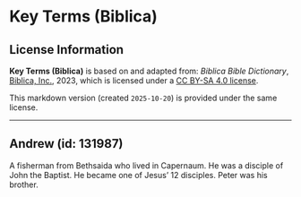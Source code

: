 # Key Terms (Biblica)

## License Information

**Key Terms (Biblica)** is based on and adapted from: _Biblica Bible Dictionary_, [Biblica, Inc.](https://www.biblica.com/), 2023, which is licensed under a [CC BY-SA 4.0 license](https://creativecommons.org/licenses/by-sa/4.0/legalcode.en).

This markdown version (created `2025-10-20`) is provided under the same license.



--------------------------------

## Andrew (id: 131987)

A fisherman from Bethsaida who lived in Capernaum. He was a disciple of John the Baptist. He became one of Jesus’ 12 disciples. Peter was his brother.


